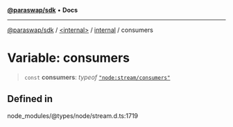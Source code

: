 [**@paraswap/sdk**](../../../../README.md) • **Docs**

***

[@paraswap/sdk](../../../../globals.md) / [\<internal\>](../../../README.md) / [internal](../README.md) / consumers

# Variable: consumers

> `const` **consumers**: *typeof* [`"node:stream/consumers"`](../../node:stream_consumers/README.md)

## Defined in

node\_modules/@types/node/stream.d.ts:1719
